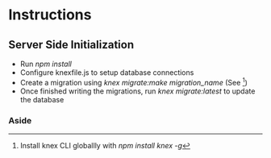 # Instructions

## Server Side Initialization
- Run  *npm install*
- Configure knexfile.js to setup database connections
- Create a migration using *knex migrate:make migration_name* (See  [^1])
- Once finished writing the migrations, run *knex migrate:latest* to update the database


### Aside
[^1]: Install knex CLI globallly with *npm install knex -g*




